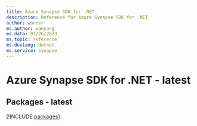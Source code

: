 ```yaml
---
title: Azure Synapse SDK for .NET
description: Reference for Azure Synapse SDK for .NET
author: wonner
ms.author: wanyang
ms.data: 07/26/2023
ms.topic: reference
ms.devlang: dotnet
ms.service: synapse
---
```

# Azure Synapse SDK for .NET - latest
## Packages - latest
[!INCLUDE [packages](synapse-index.md)]